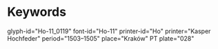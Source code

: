 # Keywords
glyph-id="Ho-11_0119"
font-id="Ho-11"
printer-id="Ho"
printer="Kasper Hochfeder"
period="1503–1505"
place="Kraków"
PT plate="028"
